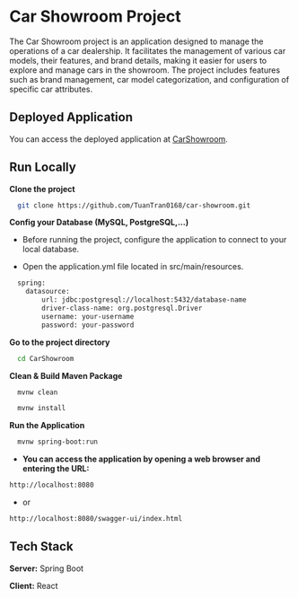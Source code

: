 
# Car Showroom Project


The Car Showroom project is an application designed to manage the operations of a car dealership. It facilitates the management of various car models, their features, and brand details, making it easier for users to explore and manage cars in the showroom. The project includes features such as brand management, car model categorization, and configuration of specific car attributes.

## Deployed Application

You can access the deployed application at [CarShowroom](https://car-showroom-n20g.onrender.com).

## Run Locally

**Clone the project**

```bash
  git clone https://github.com/TuanTran0168/car-showroom.git
```

**Config your Database (MySQL, PostgreSQL,...)**

- Before running the project, configure the application to connect to your local database.

- Open the application.yml file located in src/main/resources.


```bash
  spring:
    datasource:
        url: jdbc:postgresql://localhost:5432/database-name
        driver-class-name: org.postgresql.Driver
        username: your-username
        password: your-password
```

**Go to the project directory**

```bash
  cd CarShowroom
```

**Clean & Build Maven Package**

```bash
  mvnw clean
```

```bash
  mvnw install
```

**Run the Application**

```bash
  mvnw spring-boot:run
```

- **You can access the application by opening a web browser and entering the URL:**

```bash
http://localhost:8080
```

- or
```bash
http://localhost:8080/swagger-ui/index.html
```

## Tech Stack

**Server:** Spring Boot

**Client:** React



